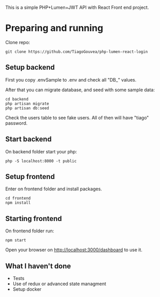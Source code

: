 This is a simple PHP+Lumen+JWT API with React Front end project. 

# Preparing and running

Clone repo:

```git clone https://github.com/TiagoGouvea/php-lumen-react-login```

## Setup backend

First you copy .envSample to .env and check all "DB_" values. 

After that you can migrate database, and seed with some sample data:

```
cd backend
php artisan migrate
php artisan db:seed
```

Check the users table to see fake users. All of then will have "tiago" password.

## Start backend

On backend folder start your php: 

```
php -S localhost:8000 -t public
```


## Setup frontend

Enter on frontend folder and install packages.
```
cd frontend
npm install
```

## Starting frontend

On frontend folder run:
``` 
npm start
```

Open your browser on [http://localhost:3000/dashboard](http://localhost:3000) to use it.


## What I haven't done
- Tests
- Use of redux or advanced state managment
- Setup docker